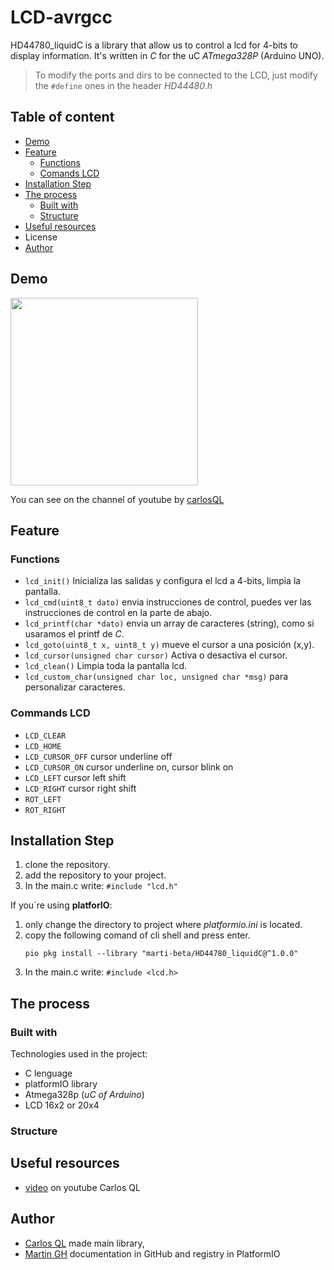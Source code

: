 # LCD-avrgcc
HD44780_liquidC is a library that allow us to control a lcd for 4-bits to display information. It's written in *C* for the uC *ATmega328P* (Arduino UNO).

> To modify the ports and dirs to be connected to the LCD, just modify the `#define` ones in the header *HD44480.h*

## Table of content

- [Demo](#demo)
- [Feature](#feature)
    - [Functions](#functions)
    - [Comands LCD](#commands-lcd)
- [Installation Step](#installation-step)
- [The process](#the-process)
    - [Built with](#built-with)
    - [Structure](#structure)
- [Useful resources](#useful-resources)
- License
- [Author](#author)

## Demo

<img src="https://i.imgur.com/5Lg9aQR.jpg" width="300" align="center">

You can see on the channel of youtube by [carlosQL][youtube]

## Feature

### Functions

-  `lcd_init()` Inicializa las salidas y configura el lcd a 4-bits, limpia la pantalla.
- `lcd_cmd(uint8_t dato)` envia instrucciones de control, puedes ver las instrucciones de control en la parte de abajo.
- `lcd_printf(char *dato)` envia un array de caracteres (string), como si usaramos el printf de *C*.
- `lcd_goto(uint8_t x, uint8_t y)` mueve el cursor a una posición (x,y).
- `lcd_cursor(unsigned char cursor)` Activa o desactiva el cursor.
- `lcd_clean()` Limpia toda la pantalla lcd.
- `lcd_custom_char(unsigned char loc, unsigned char *msg)` para personalizar caracteres.

### Commands LCD

- `LCD_CLEAR`
- `LCD_HOME`
- `LCD_CURSOR_OFF` cursor underline off
- `LCD_CURSOR_ON`  cursor underline on, cursor blink on
- `LCD_LEFT` cursor left shift
- `LCD_RIGHT` cursor right shift
- `ROT_LEFT`
- `ROT_RIGHT`

## Installation Step

1. clone the repository.
2. add the repository to your project.
3. In the main.c write: `#include "lcd.h"`

If you´re using **platforIO**:
1. only change the directory to project where *platformio.ini* is located.
2. copy the following comand of cli shell and press enter.
    ```shell
    pio pkg install --library "marti-beta/HD44780_liquidC@^1.0.0"
    ```
3. In the main.c write: `#include <lcd.h>`

## The process

### Built with
Technologies used in the project:

- C lenguage
- platformIO library
- Atmega328p (*uC of Arduino*)
- LCD 16x2 or 20x4
### Structure

## Useful resources

- [video][youtube] on youtube Carlos QL


## Author

- [Carlos QL][carlosQL] made main library,
- [Martin GH][martingh] documentation in GitHub and registry in PlatformIO


[youtube]: https://www.youtube.com/watch?v=fgXfFPAbIKo&list=PL5a8rjiFubvetVKc8T-bHUXx6KZXm6XkA&index=10

[carlosQL]: https://www.youtube.com/@CarlosQL
[martinGh]: https://github.com/micro-marti

